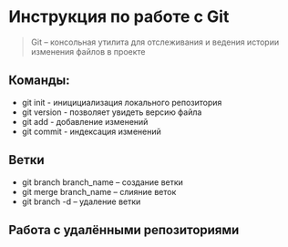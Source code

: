 # Инструкция по работе с Git #
> Git – консольная утилита для отслеживания и ведения истории изменения файлов в проекте
## Команды:
* git init - иницициализация локального репозитория
* git version - позволяет увидеть версию файла
* git add - добавление изменений
* git commit - индексация изменений

## Ветки
* git branch branch_name – создание ветки
* git merge branch_name – слияние веток
* git branch -d – удаление ветки

## Работа с удалёнными репозиториями